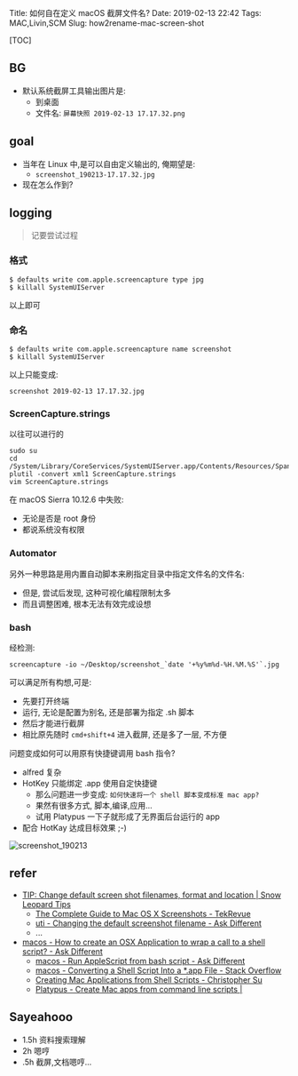 Title: 如何自在定义 macOS 截屏文件名?
Date: 2019-02-13 22:42
Tags: MAC,Livin,SCM
Slug: how2rename-mac-screen-shot

[TOC]

## BG

- 默认系统截屏工具输出图片是:
    + 到桌面
    + 文件名: `屏幕快照 2019-02-13 17.17.32.png`

## goal
- 当年在 Linux 中,是可以自由定义输出的, 俺期望是:
    + `screenshot_190213-17.17.32.jpg`
- 现在怎么作到?

## logging
> 记要尝试过程


### 格式

    $ defaults write com.apple.screencapture type jpg
    $ killall SystemUIServer

以上即可

### 命名

    $ defaults write com.apple.screencapture name screenshot
    $ killall SystemUIServer

以上只能变成:

    screenshot 2019-02-13 17.17.32.jpg

### ScreenCapture.strings
以往可以进行的

    sudo su
    cd /System/Library/CoreServices/SystemUIServer.app/Contents/Resources/Spanish.lpro 
    plutil -convert xml1 ScreenCapture.strings
    vim ScreenCapture.strings

在 macOS Sierra 10.12.6 中失败:

- 无论是否是 root 身份
- 都说系统没有权限

### Automator

另外一种思路是用内置自动脚本来刷指定目录中指定文件名的文件名:

- 但是, 尝试后发现, 这种可视化编程限制太多
- 而且调整困难, 根本无法有效完成设想


### bash

经检测:

    screencapture -io ~/Desktop/screenshot_`date '+%y%m%d-%H.%M.%S'`.jpg

可以满足所有构想,可是:

- 先要打开终端
- 运行, 无论是配置为别名, 还是部署为指定 .sh 脚本
- 然后才能进行截屏
- 相比原先随时 `cmd+shift+4` 进入截屏, 还是多了一层, 不方便

问题变成如何可以用原有快捷键调用 bash 指令?

- alfred 复杂
- HotKey 只能绑定 .app 使用自定快捷键
    + 那么问题进一步变成: `如何快速将一个 shell 脚本变成标准 mac app?`
    + 果然有很多方式, 脚本,编译,应用...
    + 试用 Platypus 一下子就形成了无界面后台运行的 app
- 配合 HotKay 达成目标效果 ;-)

![screenshot_190213](https://ipic.zoomquiet.top/2019-02-13-screenshot_190213-23.03.43.jpg)


## refer

- [TIP: Change default screen shot filenames, format and location | Snow Leopard Tips](http://snowleopardtips.net/tips/everything-you-need-to-know-about-screen-captures.html)
    + [The Complete Guide to Mac OS X Screenshots - TekRevue](https://www.tekrevue.com/tip/how-to-customize-screenshot-options-in-mac-os-x/)
    + [uti - Changing the default screenshot filename - Ask Different](https://apple.stackexchange.com/questions/27729/changing-the-default-screenshot-filename)
    + ...
- [macos \- How to create an OSX Application to wrap a call to a shell script? \- Ask Different](https://apple.stackexchange.com/questions/200125/how-to-create-an-osx-application-to-wrap-a-call-to-a-shell-script)
    + [macos \- Run AppleScript from bash script \- Ask Different](https://apple.stackexchange.com/questions/103621/run-applescript-from-bash-script)
    + [macos \- Converting a Shell Script Into a \*\.app File \- Stack Overflow](https://stackoverflow.com/questions/30792569/converting-a-shell-script-into-a-app-file)
    + [Creating Mac Applications from Shell Scripts \- Christopher Su](https://christopher.su/2012/creating-mac-applications-shell-scripts/)
    + [Platypus \- Create Mac apps from command line scripts \|](https://sveinbjorn.org/platypus)

## Sayeahooo

- 1.5h 资料搜索理解
- 2h 嗯哼
- .5h 截屏,文档嗯哼...
